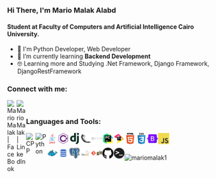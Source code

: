 ### Hi There, I'm Mario Malak Alabd

#### Student at Faculty of Computers and Artificial Intelligence Cairo University.

- 🐍 I'm Python Developer, Web Developer
- 🤩 I’m currently learning **Backend Development**
- 🤓 Learning more and Studying .Net Framework, Django Framework, DjangoRestFramework

### Connect with me:

[<img align="left" alt="Mario Malak | FaceBook" width="22px" src="https://upload.wikimedia.org/wikipedia/commons/b/b8/2021_Facebook_icon.svg" >](https://www.facebook.com/mario.alabd)

[<img align="left" alt="Mario Malak | LinkedIn" width="22px" src="https://cdn.jsdelivr.net/npm/simple-icons@v3/icons/linkedin.svg" />](https://www.linkedin.com/in/mario-alabd-1a6467221/)

<br>

### Languages and Tools:

[<img align="left" alt="CPP" width="22px" src="https://github.com/abrahamcalf/programming-languages-logos/blob/master/src/cpp/cpp.svg"/>]()
[<img align="left" alt="Python" width="26px" src="https://github.com/abranhe/programming-languages-logos/blob/master/src/python/python_128x128.png" />]()
[<img align="left" alt="Java" width="26px" src="https://github.com/devicons/devicon/blob/master/icons/java/java-original-wordmark.svg" />]()
[<img align="left" alt="C#" width="26px" src="https://github.com/devicons/devicon/blob/master/icons/csharp/csharp-line.svg" />]()
[<img align="left" alt="Django" width="26px" src="https://github.com/devicons/devicon/blob/master/icons/django/django-plain.svg" />]()
[<img align="left" alt="Flask" width="26px" src="https://github.com/devicons/devicon/blob/master/icons/flask/flask-original.svg" />]()
[<img align="left" alt="Atom" width="26px" src="https://github.com/devicons/devicon/blob/master/icons/atom/atom-original-wordmark.svg" />]()
[<img align="left" alt="Pycharm" width="26px" src="https://github.com/devicons/devicon/blob/master/icons/pycharm/pycharm-original.svg" />]()
[<img align="left" alt="Jet Brains" width="26px" src="https://github.com/devicons/devicon/blob/master/icons/jetbrains/jetbrains-original.svg" />]()
[<img align="left" alt="HTML5" width="26px" src="https://raw.githubusercontent.com/github/explore/80688e429a7d4ef2fca1e82350fe8e3517d3494d/topics/html/html.png" />]()
[<img align="left" alt="CSS3" width="26px" src="https://raw.githubusercontent.com/github/explore/80688e429a7d4ef2fca1e82350fe8e3517d3494d/topics/css/css.png" />]()
[<img align="left" alt="Bootstrap" width="26px" src="https://github.com/devicons/devicon/blob/master/icons/bootstrap/bootstrap-original.svg" />]()
[<img align="left" alt="JavaScript" width="26px" src="https://raw.githubusercontent.com/github/explore/80688e429a7d4ef2fca1e82350fe8e3517d3494d/topics/javascript/javascript.png" />]() <br><br>
[<img align="left" alt="Docker" width="26px" src="https://github.com/devicons/devicon/blob/master/icons/docker/docker-original.svg" />]()
[<img align="left" alt="SQL" width="26px" src="https://raw.githubusercontent.com/github/explore/80688e429a7d4ef2fca1e82350fe8e3517d3494d/topics/sql/sql.png" />]()
[<img align="left" alt="Postgresql" width="26px" src="https://github.com/devicons/devicon/blob/master/icons/postgresql/postgresql-original.svg" />]()
[<img align="left" alt="MySQL" width="26px" src="https://raw.githubusercontent.com/github/explore/80688e429a7d4ef2fca1e82350fe8e3517d3494d/topics/mysql/mysql.png" />]()
[<img align="left" alt="Git" width="26px" src="https://raw.githubusercontent.com/github/explore/80688e429a7d4ef2fca1e82350fe8e3517d3494d/topics/git/git.png" />]()
[<img align="left" alt="GitHub" width="26px" src="https://raw.githubusercontent.com/github/explore/78df643247d429f6cc873026c0622819ad797942/topics/github/github.png" />]()
[<img align="left" alt="Terminal" width="26px" src="https://raw.githubusercontent.com/github/explore/80688e429a7d4ef2fca1e82350fe8e3517d3494d/topics/terminal/terminal.png" />]()
<p><img align="center" src="https://github-readme-stats.vercel.app/api/top-langs?username=mariomalak1&show_icons=true&locale=en&layout=compact" alt="mariomalak1" /></p>
